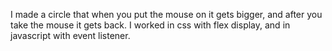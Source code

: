 I made a circle that when you put the mouse on it gets bigger, and after you take the mouse it gets back.
I worked in css with flex display, and in javascript with event listener.
